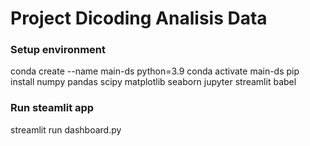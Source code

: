 # Project Dicoding Analisis Data


### Setup environment

conda create --name main-ds python=3.9
conda activate main-ds
pip install numpy pandas scipy matplotlib seaborn jupyter streamlit babel

### Run steamlit app

streamlit run dashboard.py
